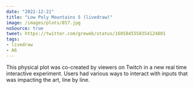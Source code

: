 ```yaml
---
date: "2022-12-21"
title: "Low Poly Mountains 5 (livedraw)"
image: /images/plots/857.jpg
noSource: true
tweet: https://twitter.com/greweb/status/1605845558354124801
tags:
- livedraw
- A6
---
```


This physical plot was co-created by viewers on Twitch in a new real time interactive experiment. Users had various ways to interact with inputs that was impacting the art, line by line.